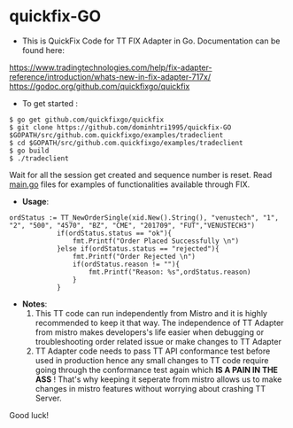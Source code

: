 # quickfix-GO

- This is QuickFix Code for TT FIX Adapter in Go. Documentation can be found here:

https://www.tradingtechnologies.com/help/fix-adapter-reference/introduction/whats-new-in-fix-adapter-717x/
https://godoc.org/github.com/quickfixgo/quickfix

- To get started :
```
$ go get github.com/quickfixgo/quickfix
$ git clone https://github.com/dominhtri1995/quickfix-GO $GOPATH/src/github.com.quickfixgo/examples/tradeclient
$ cd $GOPATH/src/github.com.quickfixgo/examples/tradeclient
$ go build
$ ./tradeclient
```

Wait for all the session get created and sequence number is reset. Read [main.go](/main.go) files for examples of functionalities available through FIX.

- **Usage**:
```
ordStatus := TT_NewOrderSingle(xid.New().String(), "venustech", "1", "2", "500", "4570", "BZ", "CME", "201709", "FUT","VENUSTECH3")
			if(ordStatus.status == "ok"){
				fmt.Printf("Order Placed Successfully \n")
			}else if(ordStatus.status == "rejected"){
				fmt.Printf("Order Rejected \n")
				if(ordStatus.reason != ""){
					fmt.Printf("Reason: %s",ordStatus.reason)
				}
			}
```
- **Notes**: 
  1. This TT code can run independently from Mistro and it is highly recommended to keep it that way. The independence of TT Adapter from mistro makes developers's life easier when debugging or troubleshooting order related issue or make changes to TT Adapter
  2. TT Adapter code needs to pass TT API conformance test before used in production hence any small changes to TT code require going through the conformance test again which **IS A PAIN IN THE ASS** ! That's why keeping it seperate from mistro allows us to make changes in mistro features without worrying about crashing TT Server.

Good luck!

